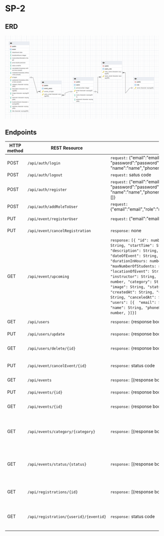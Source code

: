 # SP-2

## ERD
![Image of ERD](doc/ERD.png)
 
 ## Endpoints

| HTTP method | REST Resource             |                              | Comment                     |
|-------------|---------------------------|------------------------------|-----------------------------|
| POST | `/api/auth/login`         | `request:` {"email":"email", "password":"password", "name":"name","phonenumber":000}  | Login |
| POST | `/api/auth/logout`        | `request:` satus code  | Logout |
| POST | `/api/auth/register`      | `request:` {"email":"email", "password":"password", "name":"name","phonenumber":000,[]}  | Register |
| POST | `/api/auth/addRoleToUser` | `request:` {"email":"email","role":"role"}  | Add a role to a user |
| PUT | `/api/event/registerUser` | `request:` {"email":"email","id":0}  | Adds a user to an event |          
| PUT | `/api/event/cancelRegistration`| `response:` none | Cancels a registration |
| GET | `/api/event/upcoming`| `response:` `[{ "id": number, "title": String, "startTime": String, "description": String, "dateOfEvent": String, "durationInHours: number, "maxNumberOfStudents: number, "locationOfEvent": String, "instructor": String, "price: number, "category": String, "image": String, "status": enum, "createdAt": String, "updatedAt": String, "canceledAt": String, "users": [{  "email": String,  "name": String, "phoneNumber": number, }]}]`  | Retrive all upcoming events |
| GET | `/api/users`| `response:` {response body}  | Retrive all users |
| PUT | `/api/users/update`| `response:` {response body}  | update a user |
| GET | `/api/users/delete/{id}`| `response:` {response body}  | Delete a specific user |
| PUT | `/api/event/cancelEvent/{id}`| `response:` status code  | Cancels a spesific event |
| GET | `/api/events` | `response:` [{response body}]  | Retrieve all events |
| PUT | `/api/events/{id}` | `response:` {response body}  | Updates an event |
| GET | `/api/events/{id}` | `response:` {response body}  | Retrieves a spesific event |
| GET | `/api/events/category/{category}`             | `response:` [{response body}]  | Retrieves the subset of all events that have a spcific category |
| GET | `/api/events/status/{status}`             | `response:` [{response body}]  | Retrieves the subset of all events that have a spcific status |
| GET | `/api/registrations/{id}`         | `response:` [{response body}]  | Retrieves all registrations to a spesific event |
| GET | `/api/registration/{userid}/{eventid}` | `response:` status code | Tells if the user is registed to a spesific event |

